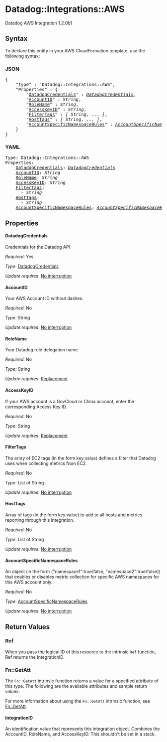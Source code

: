 # Datadog::Integrations::AWS

Datadog AWS Integration 1.2.0b1

## Syntax

To declare this entity in your AWS CloudFormation template, use the following syntax:

### JSON

<pre>
{
    "Type" : "Datadog::Integrations::AWS",
    "Properties" : {
        "<a href="#datadogcredentials" title="DatadogCredentials">DatadogCredentials</a>" : <i><a href="datadogcredentials.md">DatadogCredentials</a></i>,
        "<a href="#accountid" title="AccountID">AccountID</a>" : <i>String</i>,
        "<a href="#rolename" title="RoleName">RoleName</a>" : <i>String</i>,
        "<a href="#accesskeyid" title="AccessKeyID">AccessKeyID</a>" : <i>String</i>,
        "<a href="#filtertags" title="FilterTags">FilterTags</a>" : <i>[ String, ... ]</i>,
        "<a href="#hosttags" title="HostTags">HostTags</a>" : <i>[ String, ... ]</i>,
        "<a href="#accountspecificnamespacerules" title="AccountSpecificNamespaceRules">AccountSpecificNamespaceRules</a>" : <i><a href="accountspecificnamespacerules.md">AccountSpecificNamespaceRules</a></i>,
    }
}
</pre>

### YAML

<pre>
Type: Datadog::Integrations::AWS
Properties:
    <a href="#datadogcredentials" title="DatadogCredentials">DatadogCredentials</a>: <i><a href="datadogcredentials.md">DatadogCredentials</a></i>
    <a href="#accountid" title="AccountID">AccountID</a>: <i>String</i>
    <a href="#rolename" title="RoleName">RoleName</a>: <i>String</i>
    <a href="#accesskeyid" title="AccessKeyID">AccessKeyID</a>: <i>String</i>
    <a href="#filtertags" title="FilterTags">FilterTags</a>: <i>
      - String</i>
    <a href="#hosttags" title="HostTags">HostTags</a>: <i>
      - String</i>
    <a href="#accountspecificnamespacerules" title="AccountSpecificNamespaceRules">AccountSpecificNamespaceRules</a>: <i><a href="accountspecificnamespacerules.md">AccountSpecificNamespaceRules</a></i>
</pre>

## Properties

#### DatadogCredentials

Credentials for the Datadog API

_Required_: Yes

_Type_: <a href="datadogcredentials.md">DatadogCredentials</a>

_Update requires_: [No interruption](https://docs.aws.amazon.com/AWSCloudFormation/latest/UserGuide/using-cfn-updating-stacks-update-behaviors.html#update-no-interrupt)

#### AccountID

Your AWS Account ID without dashes.

_Required_: No

_Type_: String

_Update requires_: [No interruption](https://docs.aws.amazon.com/AWSCloudFormation/latest/UserGuide/using-cfn-updating-stacks-update-behaviors.html#update-no-interrupt)

#### RoleName

Your Datadog role delegation name.

_Required_: No

_Type_: String

_Update requires_: [Replacement](https://docs.aws.amazon.com/AWSCloudFormation/latest/UserGuide/using-cfn-updating-stacks-update-behaviors.html#update-replacement)

#### AccessKeyID

If your AWS account is a GovCloud or China account, enter the corresponding Access Key ID.

_Required_: No

_Type_: String

_Update requires_: [Replacement](https://docs.aws.amazon.com/AWSCloudFormation/latest/UserGuide/using-cfn-updating-stacks-update-behaviors.html#update-replacement)

#### FilterTags

The array of EC2 tags (in the form key:value) defines a filter that Datadog uses when collecting metrics from EC2.

_Required_: No

_Type_: List of String

_Update requires_: [No interruption](https://docs.aws.amazon.com/AWSCloudFormation/latest/UserGuide/using-cfn-updating-stacks-update-behaviors.html#update-no-interrupt)

#### HostTags

Array of tags (in the form key:value) to add to all hosts and metrics reporting through this integration.

_Required_: No

_Type_: List of String

_Update requires_: [No interruption](https://docs.aws.amazon.com/AWSCloudFormation/latest/UserGuide/using-cfn-updating-stacks-update-behaviors.html#update-no-interrupt)

#### AccountSpecificNamespaceRules

An object (in the form {"namespace1":true/false, "namespace2":true/false}) that enables or disables metric collection for specific AWS namespaces for this AWS account only.

_Required_: No

_Type_: <a href="accountspecificnamespacerules.md">AccountSpecificNamespaceRules</a>

_Update requires_: [No interruption](https://docs.aws.amazon.com/AWSCloudFormation/latest/UserGuide/using-cfn-updating-stacks-update-behaviors.html#update-no-interrupt)

## Return Values

### Ref

When you pass the logical ID of this resource to the intrinsic `Ref` function, Ref returns the IntegrationID.

### Fn::GetAtt

The `Fn::GetAtt` intrinsic function returns a value for a specified attribute of this type. The following are the available attributes and sample return values.

For more information about using the `Fn::GetAtt` intrinsic function, see [Fn::GetAtt](https://docs.aws.amazon.com/AWSCloudFormation/latest/UserGuide/intrinsic-function-reference-getatt.html).

#### IntegrationID

An identification value that represents this integration object. Combines the AccountID, RoleName, and AccessKeyID. This shouldn't be set in a stack.

